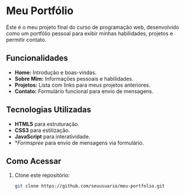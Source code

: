 # Meu Portfólio

Este é o meu projeto final do curso de programação web, desenvolvido como um portfólio pessoal para exibir minhas habilidades, projetos e permitir contato.

## Funcionalidades

- **Home:** Introdução e boas-vindas.
- **Sobre Mim:** Informações pessoais e habilidades.
- **Projetos:** Lista com links para meus projetos anteriores.
- **Contato:** Formulário funcional para envio de mensagens.

## Tecnologias Utilizadas

- **HTML5** para estruturação.
- **CSS3** para estilização.
- **JavaScript** para interatividade.
- **Formspree* para envio de mensagens via formulário.

## Como Acessar

1. Clone este repositório:
   ```bash
   git clone https://github.com/seuusuario/meu-portfolio.git
